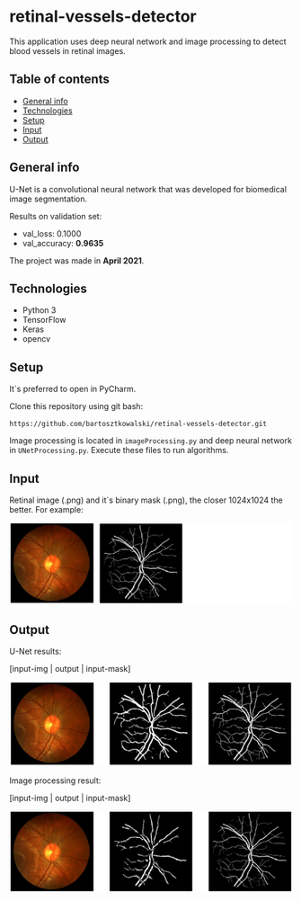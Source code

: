 # retinal-vessels-detector
This application uses deep neural network and image processing to detect blood vessels in retinal images.

## Table of contents
* [General info](#general-info)
* [Technologies](#technologies)
* [Setup](#setup)
* [Input](#input)
* [Output](#output)

## General info
U-Net is a convolutional neural network that was developed for biomedical image segmentation. 

Results on validation set:
* val_loss: 0.1000
* val_accuracy: **0.9635**

The project was made in **April 2021**.

## Technologies
* Python 3
* TensorFlow
* Keras
* opencv

## Setup
It`s preferred to open in PyCharm. 

Clone this repository using git bash:
```
https://github.com/bartosztkowalski/retinal-vessels-detector.git
```
Image processing is located in ```imageProcessing.py``` and deep neural network in ```UNetProcessing.py```. Execute these files to run algorithms.

## Input 
Retinal image (.png) and it`s binary mask (.png), the closer 1024x1024 the better. For example:

![Input](./resources/screenshots/input.png)

## Output
U-Net results:

[input-img | output | input-mask]

![Output-UNet](./resources/screenshots/output_unet.png)

Image processing result:

[input-img | output | input-mask]

![Output-imageProcessing](./resources/screenshots/output_imageProcessing.png)



